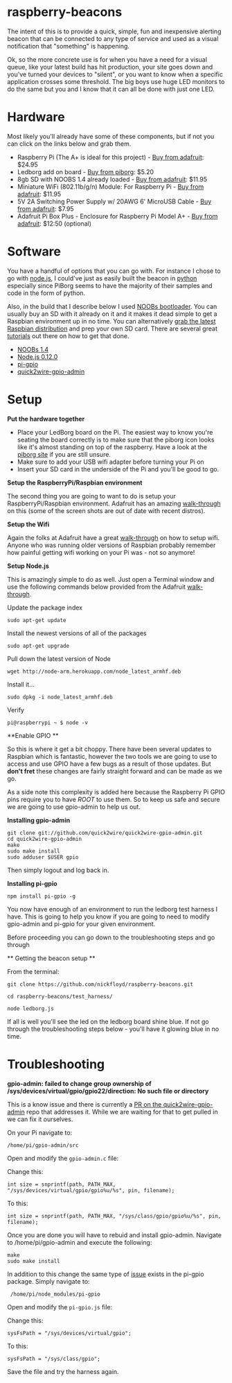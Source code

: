# raspberry-beacons

The intent of this is to provide a quick, simple, fun and inexpensive alerting beacon that can be connected to any type of service and used as a visual notification that "something" is happening.

Ok, so the more concrete use is for when you have a need for a visual queue, like your latest build has hit production, your site goes down and you've turned your devices to "silent", or you want to know when a specific application crosses some threshold.  The big boys use huge LED monitors to do the same but you and I know that it can all be done with just one LED.

# Hardware

Most likely you'll already have some of these components, but if not you can click on the links below and grab them.

* Raspberry Pi (The A+ is ideal for this project) - [Buy from adafruit](https://www.adafruit.com/products/2266): $24.95
* Ledborg add on board - [Buy from piborg](https://www.piborg.org/ledborg): $5.20
* 8gb SD with NOOBS 1.4 already loaded - [Buy from adafruit](https://www.adafruit.com/products/1583): $11.95
* Miniature WiFi (802.11b/g/n) Module: For Raspberry Pi - [Buy from adafruit](https://www.adafruit.com/product/814): $11.95
* 5V 2A Switching Power Supply w/ 20AWG 6' MicroUSB Cable - [Buy from adafruit](https://www.adafruit.com/products/1995): $7.95
* Adafruit Pi Box Plus - Enclosure for Raspberry Pi Model A+ - [Buy from adafruit](https://www.adafruit.com/products/2280): $12:50 (optional)

# Software

You have a handful of options that you can go with. For instance I chose to go with [node.js](https://nodejs.org/), I could've just as easily built the beacon in [python](https://www.python.org/) especially since PiBorg seems to have the majority of their samples and code in the form of python.  

Also, in the build that I describe below I used [NOOBs bootloader](http://www.raspberrypi.org/introducing-noobs/).  You can usually buy an SD with it already on it and it makes it dead simple to get a Raspbian environment up in no time.  You can alternatively [grab the latest Raspbian distribution](http://www.raspberrypi.org/downloads/) and prep your own SD card. There are several great [tutorials](http://www.raspberrypi.org/documentation/installation/installing-images/) out there on how to get that done.

* [NOOBs 1.4](http://www.raspberrypi.org/documentation/installation/noobs.md)
* [Node.js 0.12.0](https://nodejs.org/)
* [pi-gpio](https://www.npmjs.com/package/pi-gpio)
* [quick2wire-gpio-admin](https://github.com/quick2wire/quick2wire-gpio-admin)

# Setup

**Put the hardware together**

* Place your LedBorg board on the Pi. The easiest way to know you're seating the board correctly is to make sure that the piborg icon looks like it's almost standing on top of the raspberry.  Have a look at the [piborg site](https://www.piborg.org/ledborg) if you are still unsure.
* Make sure to add your USB wifi adapter before turning your Pi on
* Insert your SD card in the underside of the Pi and you'll be good to go.

**Setup the RaspberryPi/Raspbian environment**

The second thing you are going to want to do is setup your RaspberryPi/Raspbian environment. Adafruit has an amazing [walk-through](https://learn.adafruit.com/adafruits-raspberry-pi-lesson-2-first-time-configuration/overview) on this (some of the screen shots are out of date with recent distros).

**Setup the Wifi**

Again the folks at Adafruit have a great [walk-through](https://learn.adafruit.com/adafruits-raspberry-pi-lesson-3-network-setup/setting-up-wifi-with-raspbian) on how to setup wifi.  Anyone who was running older versions of Raspbian probably remember how painful getting wifi working on your Pi was - not so anymore!

**Setup Node.js**

This is amazingly simple to do as well. Just open a Terminal window and use the following commands below provided from the Adafruit [walk-through](https://learn.adafruit.com/node-embedded-development/installing-node-dot-js).

Update the package index

```
sudo apt-get update
```

Install the newest versions of all of the packages

```
sudo apt-get upgrade
```

Pull down the latest version of Node

```
wget http://node-arm.herokuapp.com/node_latest_armhf.deb
```

Install it...

```
sudo dpkg -i node_latest_armhf.deb
```

Verify

```
pi@raspberrypi ~ $ node -v
```

**Enable GPIO **

So this is where it get a bit choppy.  There have been several updates to Raspbian which is fantastic, however the two tools we are going to use to access and use GPIO have a few bugs as a result of those updates. But **don't fret** these changes are fairly straight forward and can be made as we go. 

As a side note this complexity is added here because the Raspberry Pi GPIO pins require you to have *ROOT* to use them. So to keep us safe and secure we are going to use gpio-admin to help us out.

**Installing gpio-admin**

```
git clone git://github.com/quick2wire/quick2wire-gpio-admin.git
cd quick2wire-gpio-admin
make
sudo make install
sudo adduser $USER gpio
```

Then simply logout and log back in.

**Installing pi-gpio**

```
npm install pi-gpio -g
```

You now have enough of an environment to run the ledborg test harness I have. This is going to help you know if you are going to need to modify gpio-admin and pi-gpio for your given environment.

Before proceeding you can go down to the troubleshooting steps and go through 

** Getting the beacon setup **

From the terminal:

```
git clone https://github.com/nickfloyd/raspberry-beacons.git

cd raspberry-beacons/test_harness/

node ledborg.js
```

If all is well you'll see the led on the ledborg board shine blue.  If not go through the troubleshooting steps below - you'll have it glowing blue in no time.

# Troubleshooting

**gpio-admin: failed to change group ownership of /sys/devices/virtual/gpio/gpio22/direction: No such file or directory**

This is a know issue and there is currently a [PR on the quick2wire-gpio-admin](https://github.com/quick2wire/quick2wire-gpio-admin/pull/6) repo that addresses it. While we are waiting for that to get pulled in we can fix it ourselves.

On your Pi navigate to:

```
/home/pi/gpio-admin/src
```

Open and modify the ```gpio-admin.c``` file:

Change this:

```
int size = snprintf(path, PATH_MAX, "/sys/devices/virtual/gpio/gpio%u/%s", pin, filename);
```

To this:

```
int size = snprintf(path, PATH_MAX, "/sys/class/gpio/gpio%u/%s", pin, filename);
```

Once you are done you will have to rebuid and install gpio-admin. Navigate to /home/pi/gpio-admin and execute the following:

```
make
sudo make install 
```

In addition to this change the same type of [issue](https://github.com/rakeshpai/pi-gpio/pull/34) exists in the pi-gpio package.  Simply navigate to:

```
 /home/pi/node_modules/pi-gpio
```   

Open and modify the ```pi-gpio.js``` file:

Change this:

```
sysFsPath = "/sys/devices/virtual/gpio";
```

To this:

```
sysFsPath = "/sys/class/gpio";
```

Save the file and try the harness again.
